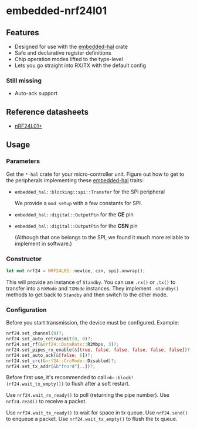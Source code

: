 # embedded-nrf24l01

## Features

* Designed for use with the [embedded-hal] crate
* Safe and declarative register definitions
* Chip operation modes lifted to the type-level
* Lets you go straight into RX/TX with the default config

### Still missing

* Auto-ack support

## Reference datasheets

* [nRF24L01+](https://www.sparkfun.com/datasheets/Components/SMD/nRF24L01Pluss_Preliminary_Product_Specification_v1_0.pdf)

## Usage

### Parameters

Get the `*-hal` crate for your micro-controller unit. Figure out how
to get to the peripherals implementing these [embedded-hal] traits:

* `embedded_hal::blocking::spi::Transfer` for the SPI peripheral

  We provide a `mod setup` with a few constants for SPI.
 
* `embedded_hal::digital::OutputPin` for the **CE** pin

* `embedded_hal::digital::OutputPin` for the **CSN** pin

  (Although that one belongs to the SPI, we found it much more
  reliable to implement in software.)

### Constructor

```rust
let mut nrf24 = NRF24L01::new(ce, csn, spi).unwrap();
```

This will provide an instance of `Standby`. You can use `.rx()` or
`.tx()` to transfer into a `RXMode` and `TXMode` instances. They
implement `.standby()` methods to get back to `Standby` and then
switch to the other mode.


### Configuration

Before you start transmission, the device must be configured. Example:

```rust
nrf24.set_channel(8)?;
nrf24.set_auto_retransmit(0, 0)?;
nrf24.set_rf(&nrf24::DataRate::R2Mbps, 3)?;
nrf24.set_pipes_rx_enable(&[true, false, false, false, false, false])?;
nrf24.set_auto_ack(&[false; 6])?;
nrf24.set_crc(&nrf24::CrcMode::Disabled)?;
nrf24.set_tx_addr(&b"fnord"[..])?;
```
Before first use, it's recommended to call `nb::block!(rf24.wait_tx_empty())` 
to flush after a soft restart.

Use `nrf24.wait_rx_ready()` to poll (returning the pipe number).
Use `nrf24.read()` to receive a packet.

Use `nrf24.wait_tx_ready()` to wait for space in tx queue.
Use `nrf24.send()` to enqueue a packet.
Use `nrf24.wait_tx_empty()` to flush the tx queue.

[embedded-hal]: https://crates.io/crates/embedded-hal
